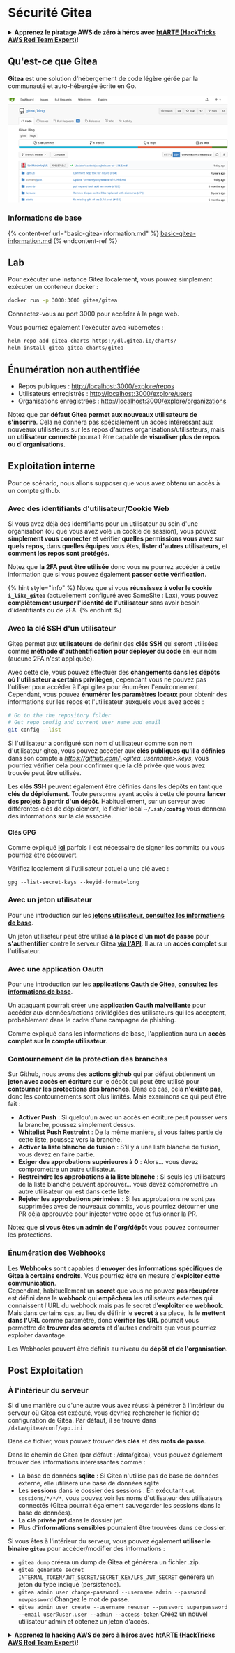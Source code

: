 # Sécurité Gitea

<details>

<summary><strong>Apprenez le piratage AWS de zéro à héros avec</strong> <a href="https://training.hacktricks.xyz/courses/arte"><strong>htARTE (HackTricks AWS Red Team Expert)</strong></a><strong>!</strong></summary>

Autres moyens de soutenir HackTricks :

* Si vous souhaitez voir votre **entreprise annoncée dans HackTricks** ou **télécharger HackTricks en PDF**, consultez les [**PLANS D'ABONNEMENT**](https://github.com/sponsors/carlospolop)!
* Obtenez le [**merchandising officiel PEASS & HackTricks**](https://peass.creator-spring.com)
* Découvrez [**La Famille PEASS**](https://opensea.io/collection/the-peass-family), notre collection d'[**NFTs**](https://opensea.io/collection/the-peass-family) exclusifs
* **Rejoignez le** 💬 [**groupe Discord**](https://discord.gg/hRep4RUj7f) ou le [**groupe telegram**](https://t.me/peass) ou **suivez** moi sur **Twitter** 🐦 [**@carlospolopm**](https://twitter.com/carlospolopm)**.**
* **Partagez vos astuces de piratage en soumettant des PR aux dépôts github** [**HackTricks**](https://github.com/carlospolop/hacktricks) et [**HackTricks Cloud**](https://github.com/carlospolop/hacktricks-cloud).

</details>

## Qu'est-ce que Gitea

**Gitea** est une solution d'hébergement de code légère gérée par la communauté et auto-hébergée écrite en Go.

![](<../../.gitbook/assets/image (5) (1) (1) (1) (1) (1).png>)

### Informations de base

{% content-ref url="basic-gitea-information.md" %}
[basic-gitea-information.md](basic-gitea-information.md)
{% endcontent-ref %}

## Lab

Pour exécuter une instance Gitea localement, vous pouvez simplement exécuter un conteneur docker :
```bash
docker run -p 3000:3000 gitea/gitea
```
Connectez-vous au port 3000 pour accéder à la page web.

Vous pourriez également l'exécuter avec kubernetes :
```
helm repo add gitea-charts https://dl.gitea.io/charts/
helm install gitea gitea-charts/gitea
```
## Énumération non authentifiée

* Repos publiques : [http://localhost:3000/explore/repos](http://localhost:3000/explore/repos)
* Utilisateurs enregistrés : [http://localhost:3000/explore/users](http://localhost:3000/explore/users)
* Organisations enregistrées : [http://localhost:3000/explore/organizations](http://localhost:3000/explore/organizations)

Notez que par **défaut Gitea permet aux nouveaux utilisateurs de s'inscrire**. Cela ne donnera pas spécialement un accès intéressant aux nouveaux utilisateurs sur les repos d'autres organisations/utilisateurs, mais un **utilisateur connecté** pourrait être capable de **visualiser plus de repos ou d'organisations**.

## Exploitation interne

Pour ce scénario, nous allons supposer que vous avez obtenu un accès à un compte github.

### Avec des identifiants d'utilisateur/Cookie Web

Si vous avez déjà des identifiants pour un utilisateur au sein d'une organisation (ou que vous avez volé un cookie de session), vous pouvez **simplement vous connecter** et vérifier **quelles permissions vous avez** sur **quels repos,** dans **quelles équipes** vous êtes, **lister d'autres utilisateurs**, et **comment les repos sont protégés.**

Notez que **la 2FA peut être utilisée** donc vous ne pourrez accéder à cette information que si vous pouvez également **passer cette vérification**.

{% hint style="info" %}
Notez que si vous **réussissez à voler le cookie `i_like_gitea`** (actuellement configuré avec SameSite : Lax), vous pouvez **complètement usurper l'identité de l'utilisateur** sans avoir besoin d'identifiants ou de 2FA.
{% endhint %}

### Avec la clé SSH d'un utilisateur

Gitea permet aux **utilisateurs** de définir des **clés SSH** qui seront utilisées comme **méthode d'authentification pour déployer du code** en leur nom (aucune 2FA n'est appliquée).

Avec cette clé, vous pouvez effectuer des **changements dans les dépôts où l'utilisateur a certains privilèges**, cependant vous ne pouvez pas l'utiliser pour accéder à l'api gitea pour énumérer l'environnement. Cependant, vous pouvez **énumérer les paramètres locaux** pour obtenir des informations sur les repos et l'utilisateur auxquels vous avez accès :
```bash
# Go to the the repository folder
# Get repo config and current user name and email
git config --list
```
Si l'utilisateur a configuré son nom d'utilisateur comme son nom d'utilisateur gitea, vous pouvez accéder aux **clés publiques qu'il a définies** dans son compte à _https://github.com/\<gitea\_username>.keys_, vous pourriez vérifier cela pour confirmer que la clé privée que vous avez trouvée peut être utilisée.

Les **clés SSH** peuvent également être définies dans les dépôts en tant que **clés de déploiement**. Toute personne ayant accès à cette clé pourra **lancer des projets à partir d'un dépôt**. Habituellement, sur un serveur avec différentes clés de déploiement, le fichier local **`~/.ssh/config`** vous donnera des informations sur la clé associée.

#### Clés GPG

Comme expliqué [**ici**](broken-reference/) parfois il est nécessaire de signer les commits ou vous pourriez être découvert.

Vérifiez localement si l'utilisateur actuel a une clé avec :
```shell
gpg --list-secret-keys --keyid-format=long
```
### Avec un jeton utilisateur

Pour une introduction sur les [**jetons utilisateur, consultez les informations de base**](basic-gitea-information.md#personal-access-tokens).

Un jeton utilisateur peut être utilisé **à la place d'un mot de passe** pour **s'authentifier** contre le serveur Gitea [**via l'API**](https://try.gitea.io/api/swagger#/). Il aura un **accès complet** sur l'utilisateur.

### Avec une application Oauth

Pour une introduction sur les [**applications Oauth de Gitea, consultez les informations de base**](./#with-oauth-application).

Un attaquant pourrait créer une **application Oauth malveillante** pour accéder aux données/actions privilégiées des utilisateurs qui les acceptent, probablement dans le cadre d'une campagne de phishing.

Comme expliqué dans les informations de base, l'application aura un **accès complet sur le compte utilisateur**.

### Contournement de la protection des branches

Sur Github, nous avons des **actions github** qui par défaut obtiennent un **jeton avec accès en écriture** sur le dépôt qui peut être utilisé pour **contourner les protections des branches**. Dans ce cas, cela **n'existe pas**, donc les contournements sont plus limités. Mais examinons ce qui peut être fait :

* **Activer Push** : Si quelqu'un avec un accès en écriture peut pousser vers la branche, poussez simplement dessus.
* **Whitelist Push Restreint** : De la même manière, si vous faites partie de cette liste, poussez vers la branche.
* **Activer la liste blanche de fusion** : S'il y a une liste blanche de fusion, vous devez en faire partie.
* **Exiger des approbations supérieures à 0** : Alors... vous devez compromettre un autre utilisateur.
* **Restreindre les approbations à la liste blanche** : Si seuls les utilisateurs de la liste blanche peuvent approuver... vous devez compromettre un autre utilisateur qui est dans cette liste.
* **Rejeter les approbations périmées** : Si les approbations ne sont pas supprimées avec de nouveaux commits, vous pourriez détourner une PR déjà approuvée pour injecter votre code et fusionner la PR.

Notez que **si vous êtes un admin de l'org/dépôt** vous pouvez contourner les protections.

### Énumération des Webhooks

Les **Webhooks** sont capables d'**envoyer des informations spécifiques de Gitea à certains endroits**. Vous pourriez être en mesure d'**exploiter cette communication**.\
Cependant, habituellement un **secret** que vous ne pouvez **pas récupérer** est défini dans le **webhook** qui **empêchera** les utilisateurs externes qui connaissent l'URL du webhook mais pas le secret d'**exploiter ce webhook**.\
Mais dans certains cas, au lieu de définir le **secret** à sa place, ils le **mettent dans l'URL** comme paramètre, donc **vérifier les URL** pourrait vous permettre de **trouver des secrets** et d'autres endroits que vous pourriez exploiter davantage.

Les Webhooks peuvent être définis au niveau du **dépôt et de l'organisation**.

## Post Exploitation

### À l'intérieur du serveur

Si d'une manière ou d'une autre vous avez réussi à pénétrer à l'intérieur du serveur où Gitea est exécuté, vous devriez rechercher le fichier de configuration de Gitea. Par défaut, il se trouve dans `/data/gitea/conf/app.ini`

Dans ce fichier, vous pouvez trouver des **clés** et des **mots de passe**.

Dans le chemin de Gitea (par défaut : /data/gitea), vous pouvez également trouver des informations intéressantes comme :

* La base de données **sqlite** : Si Gitea n'utilise pas de base de données externe, elle utilisera une base de données sqlite.
* Les **sessions** dans le dossier des sessions : En exécutant `cat sessions/*/*/*`, vous pouvez voir les noms d'utilisateur des utilisateurs connectés (Gitea pourrait également sauvegarder les sessions dans la base de données).
* La **clé privée jwt** dans le dossier jwt.
* Plus d'**informations sensibles** pourraient être trouvées dans ce dossier.

Si vous êtes à l'intérieur du serveur, vous pouvez également **utiliser le binaire `gitea`** pour accéder/modifier des informations :

* `gitea dump` créera un dump de Gitea et générera un fichier .zip.
* `gitea generate secret INTERNAL_TOKEN/JWT_SECRET/SECRET_KEY/LFS_JWT_SECRET` générera un jeton du type indiqué (persistence).
* `gitea admin user change-password --username admin --password newpassword` Changez le mot de passe.
* `gitea admin user create --username newuser --password superpassword --email user@user.user --admin --access-token` Créez un nouvel utilisateur admin et obtenez un jeton d'accès.

<details>

<summary><strong>Apprenez le hacking AWS de zéro à héros avec</strong> <a href="https://training.hacktricks.xyz/courses/arte"><strong>htARTE (HackTricks AWS Red Team Expert)</strong></a><strong>!</strong></summary>

Autres moyens de soutenir HackTricks :

* Si vous souhaitez voir votre **entreprise annoncée dans HackTricks** ou **télécharger HackTricks en PDF**, consultez les [**PLANS D'ABONNEMENT**](https://github.com/sponsors/carlospolop)!
* Obtenez le [**merchandising officiel PEASS & HackTricks**](https://peass.creator-spring.com)
* Découvrez [**La Famille PEASS**](https://opensea.io/collection/the-peass-family), notre collection d'[**NFTs**](https://opensea.io/collection/the-peass-family) exclusifs
* **Rejoignez le** 💬 [**groupe Discord**](https://discord.gg/hRep4RUj7f) ou le [**groupe telegram**](https://t.me/peass) ou **suivez** moi sur **Twitter** 🐦 [**@carlospolopm**](https://twitter.com/carlospolopm)**.**
* **Partagez vos astuces de hacking en soumettant des PR aux dépôts github** [**HackTricks**](https://github.com/carlospolop/hacktricks) et [**HackTricks Cloud**](https://github.com/carlospolop/hacktricks-cloud).

</details>
